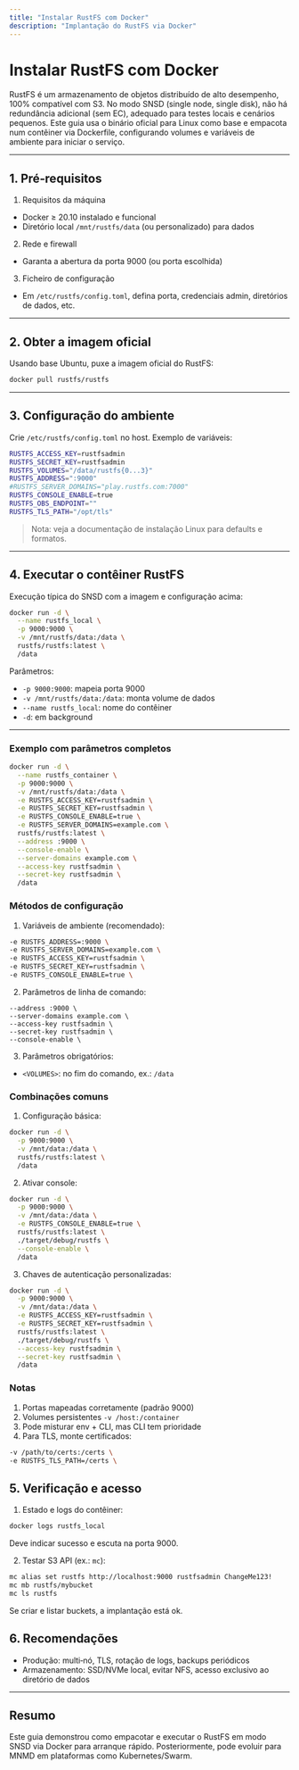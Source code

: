 ```yaml
---
title: "Instalar RustFS com Docker"
description: "Implantação do RustFS via Docker"
---
```


# Instalar RustFS com Docker

RustFS é um armazenamento de objetos distribuído de alto desempenho, 100% compatível com S3. No modo SNSD (single node, single disk), não há redundância adicional (sem EC), adequado para testes locais e cenários pequenos.
Este guia usa o binário oficial para Linux como base e empacota num contêiner via Dockerfile, configurando volumes e variáveis de ambiente para iniciar o serviço.

---

## 1. Pré‑requisitos

1) Requisitos da máquina

- Docker ≥ 20.10 instalado e funcional
- Diretório local `/mnt/rustfs/data` (ou personalizado) para dados

2) Rede e firewall

- Garanta a abertura da porta 9000 (ou porta escolhida)

3) Ficheiro de configuração

- Em `/etc/rustfs/config.toml`, defina porta, credenciais admin, diretórios de dados, etc.

---

## 2. Obter a imagem oficial

Usando base Ubuntu, puxe a imagem oficial do RustFS:

```bash
docker pull rustfs/rustfs
```

---

## 3. Configuração do ambiente

Crie `/etc/rustfs/config.toml` no host. Exemplo de variáveis:

```bash
RUSTFS_ACCESS_KEY=rustfsadmin
RUSTFS_SECRET_KEY=rustfsadmin
RUSTFS_VOLUMES="/data/rustfs{0...3}"
RUSTFS_ADDRESS=":9000"
#RUSTFS_SERVER_DOMAINS="play.rustfs.com:7000"
RUSTFS_CONSOLE_ENABLE=true
RUSTFS_OBS_ENDPOINT=""
RUSTFS_TLS_PATH="/opt/tls"
```

> Nota: veja a documentação de instalação Linux para defaults e formatos.

---

## 4. Executar o contêiner RustFS

Execução típica do SNSD com a imagem e configuração acima:

```bash
docker run -d \
  --name rustfs_local \
  -p 9000:9000 \
  -v /mnt/rustfs/data:/data \
  rustfs/rustfs:latest \
  /data
```

Parâmetros:

- `-p 9000:9000`: mapeia porta 9000
- `-v /mnt/rustfs/data:/data`: monta volume de dados
- `--name rustfs_local`: nome do contêiner
- `-d`: em background

---

### Exemplo com parâmetros completos

```bash
docker run -d \
  --name rustfs_container \
  -p 9000:9000 \
  -v /mnt/rustfs/data:/data \
  -e RUSTFS_ACCESS_KEY=rustfsadmin \
  -e RUSTFS_SECRET_KEY=rustfsadmin \
  -e RUSTFS_CONSOLE_ENABLE=true \
  -e RUSTFS_SERVER_DOMAINS=example.com \
  rustfs/rustfs:latest \
  --address :9000 \
  --console-enable \
  --server-domains example.com \
  --access-key rustfsadmin \
  --secret-key rustfsadmin \
  /data
```

### Métodos de configuração

1) Variáveis de ambiente (recomendado):
```bash
-e RUSTFS_ADDRESS=:9000 \
-e RUSTFS_SERVER_DOMAINS=example.com \
-e RUSTFS_ACCESS_KEY=rustfsadmin \
-e RUSTFS_SECRET_KEY=rustfsadmin \
-e RUSTFS_CONSOLE_ENABLE=true \
```

2) Parâmetros de linha de comando:
```
--address :9000 \
--server-domains example.com \
--access-key rustfsadmin \
--secret-key rustfsadmin \
--console-enable \
```

3) Parâmetros obrigatórios:
- `<VOLUMES>`: no fim do comando, ex.: `/data`

### Combinações comuns

1) Configuração básica:
```bash
docker run -d \
  -p 9000:9000 \
  -v /mnt/data:/data \
  rustfs/rustfs:latest \
  /data
```

2) Ativar console:
```bash
docker run -d \
  -p 9000:9000 \
  -v /mnt/data:/data \
  -e RUSTFS_CONSOLE_ENABLE=true \
  rustfs/rustfs:latest \
  ./target/debug/rustfs \
  --console-enable \
  /data
```

3) Chaves de autenticação personalizadas:
```bash
docker run -d \
  -p 9000:9000 \
  -v /mnt/data:/data \
  -e RUSTFS_ACCESS_KEY=rustfsadmin \
  -e RUSTFS_SECRET_KEY=rustfsadmin \
  rustfs/rustfs:latest \
  ./target/debug/rustfs \
  --access-key rustfsadmin \
  --secret-key rustfsadmin \
  /data
```

### Notas

1) Portas mapeadas corretamente (padrão 9000)
2) Volumes persistentes `-v /host:/container`
3) Pode misturar env + CLI, mas CLI tem prioridade
4) Para TLS, monte certificados:
```bash
-v /path/to/certs:/certs \
-e RUSTFS_TLS_PATH=/certs \
```

## 5. Verificação e acesso

1) Estado e logs do contêiner:
```bash
docker logs rustfs_local
```
Deve indicar sucesso e escuta na porta 9000.

2) Testar S3 API (ex.: `mc`):
```bash
mc alias set rustfs http://localhost:9000 rustfsadmin ChangeMe123!
mc mb rustfs/mybucket
mc ls rustfs
```
Se criar e listar buckets, a implantação está ok.

## 6. Recomendações

- Produção: multi‑nó, TLS, rotação de logs, backups periódicos
- Armazenamento: SSD/NVMe local, evitar NFS, acesso exclusivo ao diretório de dados

---

## Resumo

Este guia demonstrou como empacotar e executar o RustFS em modo SNSD via Docker para arranque rápido. Posteriormente, pode evoluir para MNMD em plataformas como Kubernetes/Swarm.
